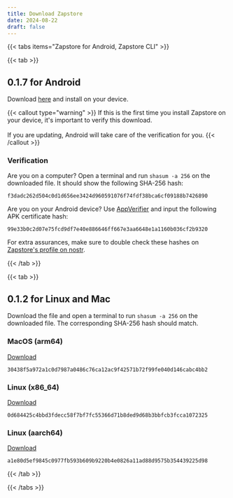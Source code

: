 ```yaml
---
title: Download Zapstore
date: 2024-08-22
draft: false
---
```


{{< tabs items="Zapstore for Android, Zapstore CLI" >}}

{{< tab >}}

## 0.1.7 for Android

Download [here](https://cdn.zapstore.dev/f3dadc262d504c0d1d656ee3424d960591076f74fdf38bca6cf09188b7426890) and install on your device.

{{< callout type="warning" >}}
If this is the first time you install Zapstore on your device, it's important to verify this download.<br><br>
If you are updating, Android will take care of the verification for you.
{{< /callout >}}

### Verification

Are you on a computer? Open a terminal and run `shasum -a 256` on the downloaded file. It should show the following SHA-256 hash:

```text
f3dadc262d504c0d1d656ee3424d960591076f74fdf38bca6cf09188b7426890 
```

Are you on your Android device? Use [AppVerifier](https://github.com/soupslurpr/AppVerifier/releases/latest) and input the following APK certificate hash:

```
99e33b0c2d07e75fcd9df7e40e886646ff667e3aa6648e1a1160b036cf2b9320
```

For extra assurances, make sure to double check these hashes on [Zapstore's profile on nostr](https://nosta.me/npub10r8xl2njyepcw2zwv3a6dyufj4e4ajx86hz6v4ehu4gnpupxxp7stjt2p8).

{{< /tab >}}

{{< tab >}}
  
## 0.1.2 for Linux and Mac

Download the file and open a terminal to run `shasum -a 256` on the downloaded file. The corresponding SHA-256 hash should match.

### MacOS (arm64)

[Download](https://cdn.zapstore.dev/30438f5a972a1c0d7987a0486c76ca12ac9f42571b72f99fe040d146cabc4bb2) 

```
30438f5a972a1c0d7987a0486c76ca12ac9f42571b72f99fe040d146cabc4bb2
```

### Linux (x86_64)

[Download](https://cdn.zapstore.dev/0d684425c4bbd3fdecc58f7bf7fc55366d71b8ded9d68b3bbfcb3fcca1072325) 

```
0d684425c4bbd3fdecc58f7bf7fc55366d71b8ded9d68b3bbfcb3fcca1072325
```

### Linux (aarch64)

[Download](https://cdn.zapstore.dev/a1e80d5ef9845c0977fb593b609b9220b4e0826a11ad88d9575b354439225d98) 

```
a1e80d5ef9845c0977fb593b609b9220b4e0826a11ad88d9575b354439225d98
```

{{< /tab >}}

{{< /tabs >}}